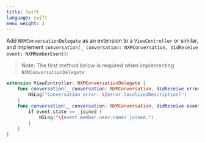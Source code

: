```yaml
---
title: Swift
language: swift
menu_weight: 1
---
```


Add `NXMConversationDelegate` as an extension to a `ViewController` or similar, and implement `conversation(_ conversation: NXMConversation, didReceive event: NXMMemberEvent)`:

> Note: The first method below is required when implementing `NXMConversationDelegate`:

```swift
extension ViewController: NXMConversationDelegate {
    func conversation(_ conversation: NXMConversation, didReceive error: Error) {
        NSLog("Conversation error: \(error.localizedDescription)")
    }
    func conversation(_ conversation: NXMConversation, didReceive event: NXMMemberEvent) {
        if event.state == .joined {
            NSLog("\(event.member.user.name) joined.")
        }
    }
}
```